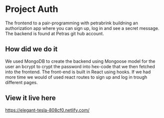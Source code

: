 # Project Auth 

The frontend to a pair-programming with petrabrink buildning an authorization app where you can sign up, log in and see a secret message. The backend is found at Petras git hub account.

## How did we do it

We used MongoDB to create the backend using Mongoose model for the user an bcrypt to crypt the password into hex-code that we then fetched into the frontend. The front-end is built in React using hooks. If we had more time we would of used react routes to sign up and log in trough different pages.

## View it live here

https://elegant-tesla-808cf0.netlify.com/
